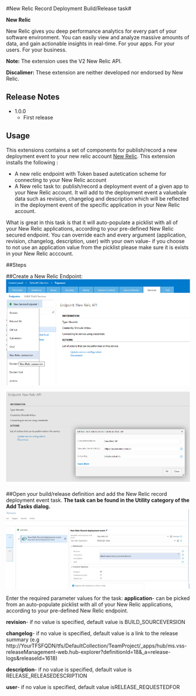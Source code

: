 ﻿#New Relic Record Deployment Build/Release task#

**New Relic**

New Relic gives you deep performance analytics for every part of your software environment.
You can easily view and analyze massive amounts of data, and gain actionable insights in real-time. 
For your apps. For your users. For your business.

**Note:** The extension uses the V2 New Relic API.

**Discalimer:** These extension are neither developed nor endorsed by New Relic.
 

## Release Notes
* 1.0.0
    * First release



## Usage
This extensions contains a set of components for publish/record a new deployment event to your new relic account [New Relic](http://www.newrelic.com).
This extension installs the following :

* A new relic endpoint with Token based autetication scheme for connecting to your New Relic account
* A New relic task to:
    publish/record a deployment event of a given app to your New Relic account.
    It will add to the deployment event a valuebale data such as revision, changelog and description which will be reflected in the         deployment event of the specific application in your New Relic account.

What is great in this task is that it will auto-populate a picklist with all of your New Relic applications, according to your pre-defined New Relic secured endpoint.
You can override each and every argument (application, revision, changelog, description, user)
with your own value- if you choose to not use an application value from the picklist please make sure it is exists in your New Relic acccount.


##Steps

##Create a New Relic Endpoint:
![](img/screenshots/endpoint1.png)

![](img/screenshots/endpoint2.png)


##Open your build/release definition and add the New Relic record deployment event task.
**The task can be found in the Utility category of the Add Tasks dialog.**
![](img/screenshots/task.png)

Enter the required parameter values for the task:
**application**- can be picked from an auto-populate picklist with all of your New Relic applications, according to your pre-defined New Relic endpoint.

**revision**- if no value is specified, default value is BUILD_SOURCEVERSION

**changelog**- if no value is specified, default value is a link to the release summary (e.g http://YourTFSFQDN/tfs/DefaultCollection/TeamProject/_apps/hub/ms.vss-releaseManagement-web.hub-explorer?definitionId=18&_a=release-logs&releaseId=1618)

**description**- if no value is specified, default value is RELEASE_RELEASEDESCRIPTION

**user**- if no value is specified, default value isRELEASE_REQUESTEDFOR
